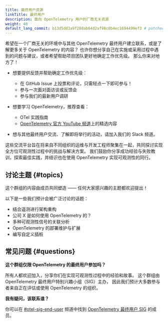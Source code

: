 ```yaml
---
title: 最终用户资源
linkTitle: 最终用户
description: 面向 OpenTelemetry 用户的厂商无关资源
weight: 40
default_lang_commit: b13d5dd3a9f288ab64d2af98c0b4ec1694499ef3 # patched
---
```


希望在一个厂商无关的环境中与其他 OpenTelemetry 最终用户建立联系，或是了解更多关于 OpenTelemetry 的内容？
也许你想分享自己在实施或采用过程中遇到的问题与建议，或者希望帮助项目团队更好地确定工作优先级。
那么你来对地方了！

- 想要提供反馈并帮助确定工作优先级：
  - 在 GitHub Issue 上投票和评论，只需轻点一下即可参与！
  - 参与一次面对面访谈或反馈会
  - 参与我们的最新用户调研

- 想要学习 OpenTelemetry，推荐查看：
  - OTel 实践指南
  - [OpenTelemetry 官方 YouTube 频道](https://www.youtube.com/@otel-official)上的精选内容

- 想与其他最终用户交流、了解即将举行的活动，请加入我们的 Slack 频道。

这些交流平台旨在将来自不同组织的运维与开发工程师聚集在一起，共同探讨实现全方位可观测性过程中的挑战与解决方案。
我们鼓励你分享成功经验与失败教训，探索最佳实践，并结识也在使用 OpenTelemetry 实现可观测性的同行。

## 讨论主题 {#topics}

这个群组的内容由成员共同塑造 —— 任何大家感兴趣的主题都欢迎提出！

以下是一些我们预计会被广泛讨论的话题：

- 结合遥测进行架构重构
- 公司 X 是如何使用 OpenTelemetry 的？
- 多种可观测性信号的关联分析
- OpenTelemetry 的部署维护与扩展
- 编写自定义插桩

## 常见问题 {#questions}

**这个群组仅限 OpenTelemetry 的最终用户参加吗？**

所有人都欢迎加入，分享你们在实现可观测性过程中的经验和故事。
这个群组由 OpenTelemetry 最终用户特别兴趣小组（SIG）主办，
因此我们预计大多数参与者来自正在评估或使用 OpenTelemetry 的组织。

**我有疑问，该联系谁？**

你可以在 [#otel-sig-end-user](https://cloud-native.slack.com/archives/C01RT3MSWGZ) 频道中找到
[OpenTelemetry 最终用户 SIG](https://github.com/open-telemetry/sig-end-user) 的成员。
